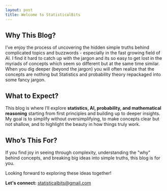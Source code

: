 ```yaml
---
layout: post
title: Welcome to StatisticalBits
---
```


## Why This Blog?
I’ve enjoy the process of uncovering the hidden simple truths behind complicated topics and buzzwords - especially in the fast growing field of AI. I find it hard to catch up with the jargon and its so easy to get lost in the myriads of concepts which seem so different but at the same time similar. When you dig deeper (beyond the jargon) you will often realize that the concepts are nothing but Statistics and probability theory repackaged into some fancy jargon. 

## What to Expect?
This blog is where I’ll explore **statistics, AI, probability, and mathematical reasoning** starting from first principles and building up to deeper insights. My goal is to simplify without oversimplifying, to make concepts clear but not shallow, and to highlight the beauty in how things truly work.

## Who’s This For?
If you find joy in seeing through complexity, understanding the "why" behind concepts, and breaking big ideas into simple truths, this blog is for you.

Looking forward to exploring these ideas together!

**Let's connect:** statisticalbits@gmail.com
